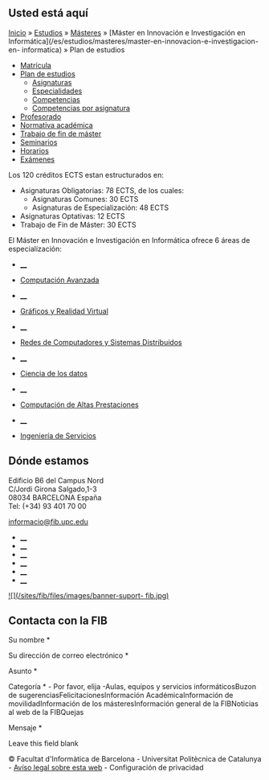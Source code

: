 ## Usted está aquí

[Inicio](/es) » [Estudios](/es/estudios) » [Másteres](/es/estudios/masteres) »
[Máster en Innovación e Investigación en
Informática](/es/estudios/masteres/master-en-innovacion-e-investigacion-en-
informatica) » Plan de estudios

  * [Matrícula](/es/estudios/masteres/master-en-innovacion-e-investigacion-en-informatica/matricula)
  * [Plan de estudios](/es/estudios/masteres/master-en-innovacion-e-investigacion-en-informatica/plan-de-estudios)
    * [Asignaturas](/es/estudios/masteres/master-en-innovacion-e-investigacion-en-informatica/plan-de-estudios/asignaturas)
    * [Especialidades](/es/estudios/masteres/master-en-innovacion-e-investigacion-en-informatica/plan-de-estudios/especialidades)
    * [Competencias](/es/estudios/masteres/master-en-innovacion-e-investigacion-en-informatica/plan-de-estudios/competencias)
    * [Competencias por asignatura](/es/estudios/masteres/master-en-innovacion-e-investigacion-en-informatica/plan-de-estudios/competencias-por-asignatura)
  * [Profesorado](/es/estudios/masteres/master-en-innovacion-e-investigacion-en-informatica/profesorado)
  * [Normativa académica](/es/estudios/masteres/master-en-innovacion-e-investigacion-en-informatica/normativa-academica)
  * [Trabajo de fin de máster](/es/estudios/masteres/master-en-innovacion-e-investigacion-en-informatica/trabajo-de-fin-de-master)
  * [Seminarios](/es/estudios/masteres/master-en-innovacion-e-investigacion-en-informatica/seminarios-de-innovacion-e-investigacion-en-informatica)
  * [Horarios](/es/estudios/masteres/master-en-innovacion-e-investigacion-en-informatica/horarios)
  * [Exámenes](/es/estudios/masteres/master-en-innovacion-e-investigacion-en-informatica/examenes)

Los 120 créditos ECTS estan estructurados en:

  * Asignaturas Obligatorias: 78 ECTS, de los cuales: 
    * Asignaturas Comunes: 30 ECTS
    * Asignaturas de Especialización: 48 ECTS
  * Asignaturas Optativas: 12 ECTS
  * Trabajo de Fin de Máster: 30 ECTS

El Máster en Innovación e Investigación en Informática ofrece 6 áreas de
especialización:

  * [__](/es/estudios/masteres/master-en-innovacion-e-investigacion-en-informatica/plan-de-estudios/especialidades/computacion-avanzada)
  * [Computación Avanzada](/es/estudios/masteres/master-en-innovacion-e-investigacion-en-informatica/plan-de-estudios/especialidades/computacion-avanzada)

  * [__](/es/estudios/masteres/master-en-innovacion-e-investigacion-en-informatica/plan-de-estudios/especialidades/graficos-y-realidad-virtual)
  * [Gráficos y Realidad Virtual](/es/estudios/masteres/master-en-innovacion-e-investigacion-en-informatica/plan-de-estudios/especialidades/graficos-y-realidad-virtual)

  * [__](/es/estudios/masteres/master-en-innovacion-e-investigacion-en-informatica/plan-de-estudios/especialidades/redes-de-computadores-y-sistemas-distribuidos)
  * [Redes de Computadores y Sistemas Distribuidos](/es/estudios/masteres/master-en-innovacion-e-investigacion-en-informatica/plan-de-estudios/especialidades/redes-de-computadores-y-sistemas-distribuidos)

  * [__](/es/estudios/masteres/master-en-innovacion-e-investigacion-en-informatica/plan-de-estudios/especialidades/ciencia-de-los-datos)
  * [Ciencia de los datos](/es/estudios/masteres/master-en-innovacion-e-investigacion-en-informatica/plan-de-estudios/especialidades/ciencia-de-los-datos)

  * [__](/es/estudios/masteres/master-en-innovacion-e-investigacion-en-informatica/plan-de-estudios/especialidades/computacion-de-altas-prestaciones)
  * [Computación de Altas Prestaciones](/es/estudios/masteres/master-en-innovacion-e-investigacion-en-informatica/plan-de-estudios/especialidades/computacion-de-altas-prestaciones)

  * [__](/es/estudios/masteres/master-en-innovacion-e-investigacion-en-informatica/plan-de-estudios/especialidades/ingenieria-de-servicios)
  * [Ingeniería de Servicios](/es/estudios/masteres/master-en-innovacion-e-investigacion-en-informatica/plan-de-estudios/especialidades/ingenieria-de-servicios)

## Dónde estamos

Edificio B6 del Campus Nord  
C/Jordi Girona Salgado,1-3  
08034 BARCELONA España  
Tel: (+34) 93 401 70 00

[informacio@fib.upc.edu](mailto:informacio@fib.upc.edu)

  * [__](/es/noticies/rss.rss)
  * [__](https://www.facebook.com/fib.upc)
  * [__](https://twitter.com/fib_upc)
  * [__](https://www.flickr.com/photos/fib-upc/albums)
  * [__](https://www.youtube.com/user/mediafib)
  * [__](https://www.instagram.com/fib.upc/)

[![](/sites/fib/files/images/banner-suport-
fib.jpg)](http://suport.fib.upc.edu)

## Contacta con la FIB

Su nombre *

Su dirección de correo electrónico *

Asunto *

Categoría * \- Por favor, elija -Aulas, equipos y servicios informáticosBuzon
de sugerenciasFelicitacionesInformación AcadémicaInformación de
movilidadInformación de los másteresInformación general de la FIBNoticias al
web de la FIBQuejas

Mensaje *

Leave this field blank

© Facultat d'Informàtica de Barcelona - Universitat Politècnica de Catalunya -
[Avíso legal sobre esta web](/es/aviso-legal-sobre-esta-web) \- Configuración
de privacidad

